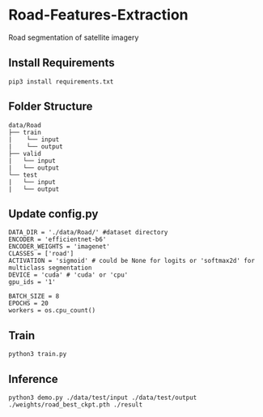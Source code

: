 # Road-Features-Extraction
Road segmentation of satellite imagery

## Install Requirements
```pip3 install requirements.txt```

## Folder Structure
```
data/Road
├── train
|    └── input
|    └── output
├── valid
|   └── input
|   └── output
└── test
|   └── input
|   └── output
```

## Update config.py
```
DATA_DIR = './data/Road/' #dataset directory
ENCODER = 'efficientnet-b6'
ENCODER_WEIGHTS = 'imagenet'
CLASSES = ['road']
ACTIVATION = 'sigmoid' # could be None for logits or 'softmax2d' for multiclass segmentation
DEVICE = 'cuda' # 'cuda' or 'cpu'
gpu_ids = '1'

BATCH_SIZE = 8
EPOCHS = 20
workers = os.cpu_count()
```

## Train
``` python3 train.py ```

## Inference
``` python3 demo.py ./data/test/input ./data/test/output ./weights/road_best_ckpt.pth ./result ```
